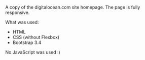 A copy of the digitalocean.com site homepage. The page is fully responsive.

What was used:
- HTML
- CSS (without Flexbox)
- Bootstrap 3.4

No JavaScript was used :)